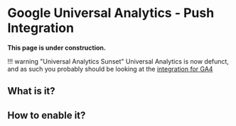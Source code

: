 # Google Universal Analytics - Push Integration

**This page is under construction.**

!!! warning "Universal Analytics Sunset"
    Universal Analytics is now defunct, and as such you probably should be looking at the [integration for GA4](../google-analytics-4)

## What is it?

## How to enable it?

